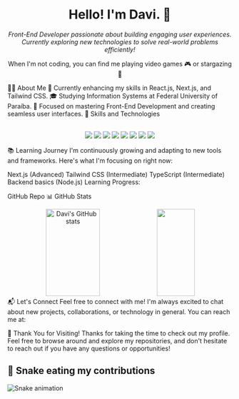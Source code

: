 <h1 align="center">Hello! I'm Davi. 👋</h1> <p align="center"> <em>Front-End Developer passionate about building engaging user experiences.</em><br /> <em>Currently exploring new technologies to solve real-world problems efficiently!</em> </p> <p align="center"> When I'm not coding, you can find me playing video games 🎮 or stargazing 🔭</p>
🙋‍♂️ About Me
🔨 Currently enhancing my skills in React.js, Next.js, and Tailwind CSS.
🎓 Studying Information Systems at Federal University of Paraíba.
🌱 Focused on mastering Front-End Development and creating seamless user interfaces.
🌟 Skills and Technologies
<br>
<br>
<p align="center"> <img src="https://img.shields.io/badge/HTML5-E34F26?style=for-the-badge&logo=html5&logoColor=white" /> <img src="https://img.shields.io/badge/CSS3-1572B6?style=for-the-badge&logo=css3&logoColor=white" /> <img src="https://img.shields.io/badge/JavaScript-F7DF1E?style=for-the-badge&logo=javascript&logoColor=black" /> <img src="https://img.shields.io/badge/TypeScript-007ACC?style=for-the-badge&logo=typescript&logoColor=white" /> <img src="https://img.shields.io/badge/React-61DAFB?style=for-the-badge&logo=react&logoColor=black" /> <img src="https://img.shields.io/badge/Next.js-000000?style=for-the-badge&logo=nextdotjs&logoColor=white" /> <img src="https://img.shields.io/badge/Tailwind_CSS-38B2AC?style=for-the-badge&logo=tailwind-css&logoColor=white" /> <img src="https://img.shields.io/badge/Git-F05032?style=for-the-badge&logo=git&logoColor=white" /> </p>
📚 Learning Journey
I'm continuously growing and adapting to new tools and frameworks. Here's what I'm focusing on right now:

Next.js (Advanced)
Tailwind CSS (Intermediate)
TypeScript (Intermediate)
Backend basics (Node.js)
Learning Progress:


GitHub Repo
📊 GitHub Stats
<div align="center"> <img width="49%" height="195px" src="https://github-readme-stats.vercel.app/api?username=DaviSsilvaa&show_icons=true&count_private=true&hide_border=true&title_color=5D3FD3&icon_color=5D3FD3&text_color=c9d1d9&bg_color=0d1117" alt="Davi's GitHub stats" /> <img width="41%" height="195px" src="https://github-readme-stats.vercel.app/api/top-langs/?username=DaviSsilvaa&layout=compact&hide_border=true&title_color=5D3FD3&text_color=5D3FD3&bg_color=0d1117" /> </div>
📬 Let's Connect
Feel free to connect with me! I'm always excited to chat about new projects, collaborations, or technology in general. You can reach me at:



🎉 Thank You for Visiting!
Thanks for taking the time to check out my profile. Feel free to browse around and explore my repositories, and don't hesitate to reach out if you have any questions or opportunities!

## 🐍 **Snake eating my contributions**

![Snake animation](https://github.com/DaviSsilvaa/DaviSsilvaa/blob/f992186224d7f32515e40daadc5ae9a6f5efd124/snake.yml)

